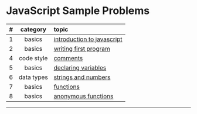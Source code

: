 # JavaScript Sample Problems

#|category|topic
:-:|:-:|:--
1|basics|[introduction to javascript](./basics/intro-to-js/intro/README.md)
2|basics|[writing first program](./basics/intro-to-js/first-program/README.md)
4|code style|[comments](./code-style/README.md)
5|basics|[declaring variables](basics/intro-to-js/declaring-variables/README.md)
6|data types|[strings and numbers](basics/data-types/strings-numbers/README.md)
7|basics|[functions](./basics/intro-to-js/functions/README.md)
8|basics|[anonymous functions](./basics/functions/anonymous/README.md)
<hr>
<!--
||[](.//README.md)
-->
